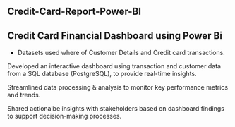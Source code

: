 ## Credit-Card-Report-Power-BI
## Credit Card Financial Dashboard using Power Bi

* Datasets used where of Customer Details and Credit card transactions.

Developed an interactive dashboard using transaction and customer data from a SQL database (PostgreSQL), 
to provide real-time insights.

Streamlined data processing & analysis to monitor key performance metrics and trends.

Shared actionalbe insights with stakeholders based on dashboard findings to support decision-making processes.

